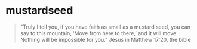 # mustardseed

> "Truly I tell you, if you have faith as small as a mustard seed, you can say to this mountain, ‘Move from here to there,’ and it will move. Nothing will be impossible for you."
> Jesus in Matthew 17:20, the bible
